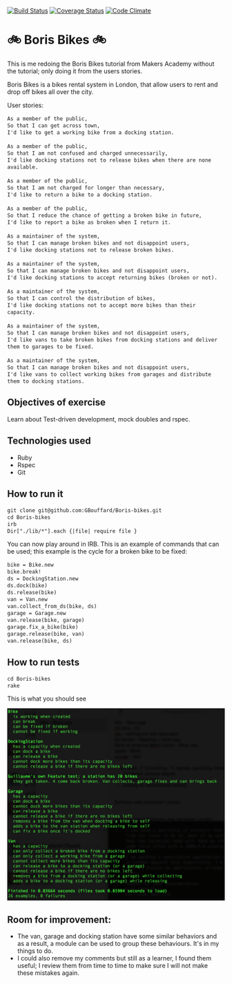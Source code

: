 [![Build Status](https://travis-ci.org/GBouffard/Boris-bikes.svg)](https://travis-ci.org/GBouffard/Boris-bikes) [![Coverage Status](https://coveralls.io/repos/GBouffard/Boris-bikes/badge.svg?branch=master&service=github)](https://coveralls.io/github/GBouffard/Boris-bikes?branch=master) [![Code Climate](https://codeclimate.com/github/GBouffard/Boris-bikes/badges/gpa.svg)](https://codeclimate.com/github/GBouffard/Boris-bikes)

:bike: Boris Bikes :bike:
===========
This is me redoing the Boris Bikes tutorial from Makers Academy without the tutorial; only doing it from the users stories.

Boris Bikes is a bikes rental system in London, that allow users to rent and drop off bikes all over the city.

User stories:
```
As a member of the public,
So that I can get across town,
I'd like to get a working bike from a docking station.

As a member of the public,
So that I am not confused and charged unnecessarily,
I'd like docking stations not to release bikes when there are none available.

As a member of the public,
So that I am not charged for longer than necessary,
I'd like to return a bike to a docking station.

As a member of the public,
So that I reduce the chance of getting a broken bike in future,
I'd like to report a bike as broken when I return it.

As a maintainer of the system,
So that I can manage broken bikes and not disappoint users,
I'd like docking stations not to release broken bikes.

As a maintainer of the system,
So that I can manage broken bikes and not disappoint users,
I'd like docking stations to accept returning bikes (broken or not).

As a maintainer of the system,
So that I can control the distribution of bikes,
I'd like docking stations not to accept more bikes than their capacity.

As a maintainer of the system,
So that I can manage broken bikes and not disappoint users,
I'd like vans to take broken bikes from docking stations and deliver them to garages to be fixed.

As a maintainer of the system,
So that I can manage broken bikes and not disappoint users,
I'd like vans to collect working bikes from garages and distribute them to docking stations.
```

Objectives of exercise
----
Learn about Test-driven development, mock doubles and rspec.

Technologies used
----
- Ruby
- Rspec
- Git

How to run it
----
```
git clone git@github.com:GBouffard/Boris-bikes.git
cd Boris-bikes
irb
Dir["./lib/*"].each {|file| require file }
```
You can now play around in IRB. This is an example of commands that can be used; this example is the cycle for a broken bike to be fixed:
```
bike = Bike.new
bike.break!
ds = DockingStation.new
ds.dock(bike)
ds.release(bike)
van = Van.new
van.collect_from_ds(bike, ds)
garage = Garage.new
van.release(bike, garage)
garage.fix_a_bike(bike)
garage.release(bike, van)
van.release(bike, ds)
```

How to run tests
----
```
cd Boris-bikes
rake
```

This is what you should see

![](public/rspec_screenshot.png)

Room for improvement:
----

- The van, garage and docking station have some similar behaviors and as a result, a module can be used to group these behaviours. It's in my things to do.
- I could also remove my comments but still as a learner, I found them useful; I review them from time to time to make sure I will not make these mistakes again.